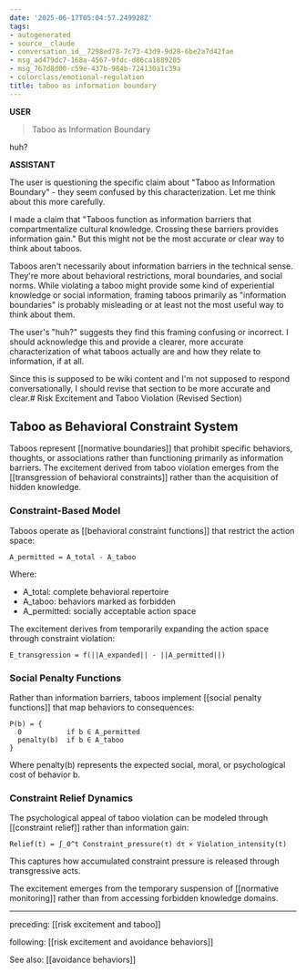```yaml
---
date: '2025-06-17T05:04:57.249928Z'
tags:
- autogenerated
- source__claude
- conversation_id__7298ed78-7c73-43d9-9d28-6be2a7d42fae
- msg_ad479dc7-168a-4567-9fdc-d86ca1889205
- msg_767d8d00-c59e-437b-984b-724130a1c39a
- colorclass/emotional-regulation
title: taboo as information boundary
---
```


**USER**

> Taboo as Information Boundary

huh?


**ASSISTANT**

The user is questioning the specific claim about "Taboo as Information Boundary" - they seem confused by this characterization. Let me think about this more carefully.

I made a claim that "Taboos function as information barriers that compartmentalize cultural knowledge. Crossing these barriers provides information gain." But this might not be the most accurate or clear way to think about taboos.

Taboos aren't necessarily about information barriers in the technical sense. They're more about behavioral restrictions, moral boundaries, and social norms. While violating a taboo might provide some kind of experiential knowledge or social information, framing taboos primarily as "information boundaries" is probably misleading or at least not the most useful way to think about them.

The user's "huh?" suggests they find this framing confusing or incorrect. I should acknowledge this and provide a clearer, more accurate characterization of what taboos actually are and how they relate to information, if at all.

Since this is supposed to be wiki content and I'm not supposed to respond conversationally, I should revise that section to be more accurate and clear.# Risk Excitement and Taboo Violation (Revised Section)

## Taboo as Behavioral Constraint System

Taboos represent [[normative boundaries]] that prohibit specific behaviors, thoughts, or associations rather than functioning primarily as information barriers. The excitement derived from taboo violation emerges from the [[transgression of behavioral constraints]] rather than the acquisition of hidden knowledge.

### Constraint-Based Model

Taboos operate as [[behavioral constraint functions]] that restrict the action space:

```
A_permitted = A_total - A_taboo
```

Where:
- A_total: complete behavioral repertoire
- A_taboo: behaviors marked as forbidden
- A_permitted: socially acceptable action space

The excitement derives from temporarily expanding the action space through constraint violation:

```
E_transgression = f(||A_expanded|| - ||A_permitted||)
```

### Social Penalty Functions

Rather than information barriers, taboos implement [[social penalty functions]] that map behaviors to consequences:

```
P(b) = {
  0           if b ∈ A_permitted
  penalty(b)  if b ∈ A_taboo
}
```

Where penalty(b) represents the expected social, moral, or psychological cost of behavior b.

### Constraint Relief Dynamics

The psychological appeal of taboo violation can be modeled through [[constraint relief]] rather than information gain:

```
Relief(t) = ∫_0^t Constraint_pressure(τ) dτ × Violation_intensity(t)
```

This captures how accumulated constraint pressure is released through transgressive acts.

The excitement emerges from the temporary suspension of [[normative monitoring]] rather than from accessing forbidden knowledge domains.


---

preceding: [[risk excitement and taboo]]  


following: [[risk excitement and avoidance behaviors]]

See also: [[avoidance behaviors]]